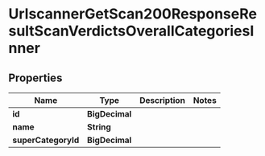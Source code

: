 

# UrlscannerGetScan200ResponseResultScanVerdictsOverallCategoriesInner


## Properties

| Name | Type | Description | Notes |
|------------ | ------------- | ------------- | -------------|
|**id** | **BigDecimal** |  |  |
|**name** | **String** |  |  |
|**superCategoryId** | **BigDecimal** |  |  |



